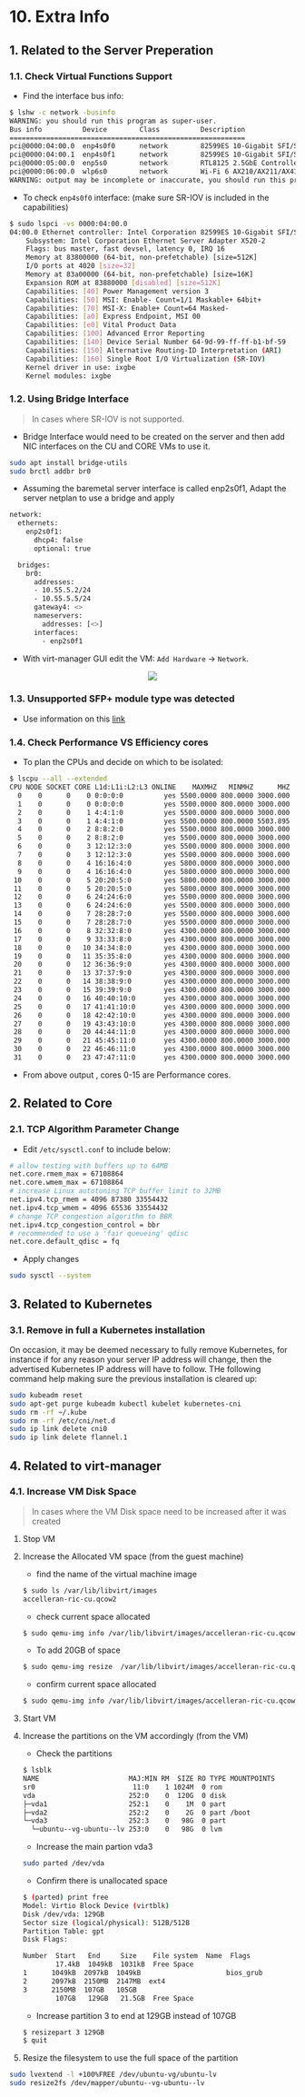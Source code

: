 # 10. Extra Info

## **1. Related to the Server Preperation**

### 1.1. Check Virtual Functions Support

- Find the interface bus info:

```bash
$ lshw -c network -businfo
WARNING: you should run this program as super-user.
Bus info          Device        Class          Description
==========================================================
pci@0000:04:00.0  enp4s0f0      network        82599ES 10-Gigabit SFI/SFP+ Network Connection
pci@0000:04:00.1  enp4s0f1      network        82599ES 10-Gigabit SFI/SFP+ Network Connection
pci@0000:05:00.0  enp5s0        network        RTL8125 2.5GbE Controller
pci@0000:06:00.0  wlp6s0        network        Wi-Fi 6 AX210/AX211/AX411 160MHz
WARNING: output may be incomplete or inaccurate, you should run this program as super-user.
```

- To check `enp4s0f0` interface: (make sure SR-IOV is included in the capabilities)

```bash
$ sudo lspci -vs 0000:04:00.0
04:00.0 Ethernet controller: Intel Corporation 82599ES 10-Gigabit SFI/SFP+ Network Connection (rev 01)
	Subsystem: Intel Corporation Ethernet Server Adapter X520-2
	Flags: bus master, fast devsel, latency 0, IRQ 16
	Memory at 83800000 (64-bit, non-prefetchable) [size=512K]
	I/O ports at 4020 [size=32]
	Memory at 83a00000 (64-bit, non-prefetchable) [size=16K]
	Expansion ROM at 83880000 [disabled] [size=512K]
	Capabilities: [40] Power Management version 3
	Capabilities: [50] MSI: Enable- Count=1/1 Maskable+ 64bit+
	Capabilities: [70] MSI-X: Enable+ Count=64 Masked-
	Capabilities: [a0] Express Endpoint, MSI 00
	Capabilities: [e0] Vital Product Data
	Capabilities: [100] Advanced Error Reporting
	Capabilities: [140] Device Serial Number 64-9d-99-ff-ff-b1-bf-59
	Capabilities: [150] Alternative Routing-ID Interpretation (ARI)
	Capabilities: [160] Single Root I/O Virtualization (SR-IOV)
	Kernel driver in use: ixgbe
	Kernel modules: ixgbe
```


### 1.2. Using Bridge Interface

> In cases where SR-IOV is not supported.
- Bridge Interface would need to be created on the server and then add NIC interfaces on the CU and CORE VMs to use it.

```bash
sudo apt install bridge-utils
sudo brctl addbr br0
```
- Assuming the baremetal server interface is called enp2s0f1, Adapt the server netplan to use a bridge and apply
```bash
network:
  ethernets:
    enp2s0f1:
      dhcp4: false
      optional: true

  bridges:
    br0:
      addresses: 
      - 10.55.5.2/24
      - 10.55.5.5/24
      gateway4: <>
      nameservers: 
        addresses: [<>]
      interfaces:
        - enp2s0f1
```
- With virt-manager GUI edit the VM: `Add Hardware` -> `Network`.
<p align="center">
  <img src="bridge_interface.png">
</p>


### 1.3. Unsupported SFP+ module type was detected
- Use information on this [link](https://www.serveradminz.com/blog/unsupported-sfp-linux/)


### 1.4. Check Performance VS Efficiency cores

- To plan the CPUs and decide on which to be isolated:

```bash
$ lscpu --all --extended
CPU NODE SOCKET CORE L1d:L1i:L2:L3 ONLINE    MAXMHZ   MINMHZ      MHZ
  0    0      0    0 0:0:0:0          yes 5500.0000 800.0000 3000.000
  1    0      0    0 0:0:0:0          yes 5500.0000 800.0000 3000.000
  2    0      0    1 4:4:1:0          yes 5500.0000 800.0000 3000.000
  3    0      0    1 4:4:1:0          yes 5500.0000 800.0000 5503.895
  4    0      0    2 8:8:2:0          yes 5500.0000 800.0000 3000.000
  5    0      0    2 8:8:2:0          yes 5500.0000 800.0000 3000.000
  6    0      0    3 12:12:3:0        yes 5500.0000 800.0000 3000.000
  7    0      0    3 12:12:3:0        yes 5500.0000 800.0000 3000.000
  8    0      0    4 16:16:4:0        yes 5800.0000 800.0000 3000.000
  9    0      0    4 16:16:4:0        yes 5800.0000 800.0000 3000.000
 10    0      0    5 20:20:5:0        yes 5800.0000 800.0000 3000.000
 11    0      0    5 20:20:5:0        yes 5800.0000 800.0000 3000.000
 12    0      0    6 24:24:6:0        yes 5500.0000 800.0000 3000.000
 13    0      0    6 24:24:6:0        yes 5500.0000 800.0000 3000.000
 14    0      0    7 28:28:7:0        yes 5500.0000 800.0000 3000.000
 15    0      0    7 28:28:7:0        yes 5500.0000 800.0000 3000.000
 16    0      0    8 32:32:8:0        yes 4300.0000 800.0000 3000.000
 17    0      0    9 33:33:8:0        yes 4300.0000 800.0000 3000.000
 18    0      0   10 34:34:8:0        yes 4300.0000 800.0000 3000.000
 19    0      0   11 35:35:8:0        yes 4300.0000 800.0000 3000.000
 20    0      0   12 36:36:9:0        yes 4300.0000 800.0000 3000.000
 21    0      0   13 37:37:9:0        yes 4300.0000 800.0000 3000.000
 22    0      0   14 38:38:9:0        yes 4300.0000 800.0000 3000.000
 23    0      0   15 39:39:9:0        yes 4300.0000 800.0000 3000.000
 24    0      0   16 40:40:10:0       yes 4300.0000 800.0000 3000.000
 25    0      0   17 41:41:10:0       yes 4300.0000 800.0000 3000.000
 26    0      0   18 42:42:10:0       yes 4300.0000 800.0000 3000.000
 27    0      0   19 43:43:10:0       yes 4300.0000 800.0000 3000.000
 28    0      0   20 44:44:11:0       yes 4300.0000 800.0000 3000.000
 29    0      0   21 45:45:11:0       yes 4300.0000 800.0000 3000.000
 30    0      0   22 46:46:11:0       yes 4300.0000 800.0000 3000.000
 31    0      0   23 47:47:11:0       yes 4300.0000 800.0000 3000.000
```

- From above output , cores 0-15 are Performance cores.


## **2. Related to Core**

### 2.1. TCP Algorithm Parameter Change

- Edit `/etc/sysctl.conf` to include below:

```bash
# allow testing with buffers up to 64MB
net.core.rmem_max = 67108864
net.core.wmem_max = 67108864
# increase Linux autotuning TCP buffer limit to 32MB
net.ipv4.tcp_rmem = 4096 87380 33554432
net.ipv4.tcp_wmem = 4096 65536 33554432
# change TCP congestion algorithm to BBR
net.ipv4.tcp_congestion_control = bbr
# recommended to use a 'fair queueing' qdisc
net.core.default_qdisc = fq
```

- Apply changes
```bash
sudo sysctl --system 
```


## **3. Related to Kubernetes**

### 3.1. Remove in full a Kubernetes installation

On occasion, it may be deemed necessary to fully remove Kubernetes, for instance if for any reason your server IP address will change, then the advertised Kubernetes IP address will have to follow. THe following command help making sure the previous installation is cleared up: 

``` bash 
sudo kubeadm reset
sudo apt-get purge kubeadm kubectl kubelet kubernetes-cni
sudo rm -rf ~/.kube
sudo rm -rf /etc/cni/net.d
sudo ip link delete cni0
sudo ip link delete flannel.1
```

## **4. Related to virt-manager**

### 4.1. Increase VM Disk Space
> In cases where the VM Disk space need to be increased after it was created

1. Stop VM
2. Increase the Allocated VM space (from the guest machine)
    - find the name of the virtual machine image

    ```bash
    $ sudo ls /var/lib/libvirt/images
    accelleran-ric-cu.qcow2
    ```

    - check current space allocated

    ```bash
    $ sudo qemu-img info /var/lib/libvirt/images/accelleran-ric-cu.qcow2
    ```

    - To add 20GB of space

    ```bash
    $ sudo qemu-img resize  /var/lib/libvirt/images/accelleran-ric-cu.qcow2 +20G
    ```

    - confirm current space allocated

    ```bash
    $ sudo qemu-img info /var/lib/libvirt/images/accelleran-ric-cu.qcow2
    ```

3. Start VM
4. Increase the partitions on the VM accordingly (from the VM)
    -  Check the partitions

    ```bash
    $ lsblk
    NAME                      MAJ:MIN RM  SIZE RO TYPE MOUNTPOINTS
    sr0                        11:0    1 1024M  0 rom  
    vda                       252:0    0  120G  0 disk 
    ├─vda1                    252:1    0    1M  0 part 
    ├─vda2                    252:2    0    2G  0 part /boot
    └─vda3                    252:3    0   98G  0 part 
      └─ubuntu--vg-ubuntu--lv 253:0    0   98G  0 lvm
    ```

    -  Increase the main partion vda3

    ```bash
    sudo parted /dev/vda
    ```

    -  Confirm there is unallocated space

    ```bash
    $ (parted) print free                                                       
    Model: Virtio Block Device (virtblk)
    Disk /dev/vda: 129GB
    Sector size (logical/physical): 512B/512B
    Partition Table: gpt
    Disk Flags: 

    Number  Start   End     Size    File system  Name  Flags
            17.4kB  1049kB  1031kB  Free Space
    1      1049kB  2097kB  1049kB                     bios_grub
    2      2097kB  2150MB  2147MB  ext4
    3      2150MB  107GB   105GB
            107GB   129GB   21.5GB  Free Space
    ```

    -  Increase partition 3 to end at 129GB instead of 107GB

    ```bash
    $ resizepart 3 129GB
    $ quit
    ```

5. Resize the filesystem to use the full space of the partition

```bash
sudo lvextend -l +100%FREE /dev/ubuntu-vg/ubuntu-lv
sudo resize2fs /dev/mapper/ubuntu--vg-ubuntu--lv
```